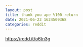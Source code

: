 ```yaml
--- 
layout: post 
title: thank you ape %100 return 
date: 2021-06-23 1624509368 
categories: reddit 
--- 
```

https://redd.it/o6tn3g